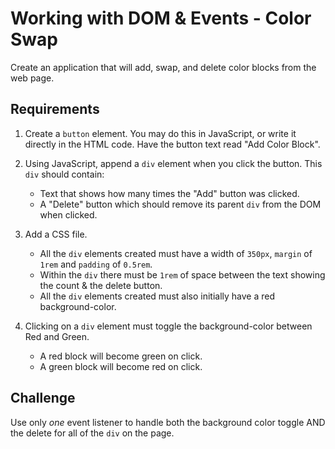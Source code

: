 # Working with DOM & Events - Color Swap
Create an application that will add, swap, and delete color blocks from the web page.

## Requirements

1. Create a `button` element. You may do this in JavaScript, or write it directly in the HTML code. Have the button text read "Add Color Block".

2. Using JavaScript, append a `div` element when you click the button. This `div` should contain:

    - Text that shows how many times the "Add" button was clicked. 
    - A "Delete" button which should remove its parent `div` from the DOM when clicked.

3. Add a CSS file. 
    - All the `div` elements created must have a width of `350px`, `margin` of `1rem` and `padding` of `0.5rem`. 
    - Within the `div` there must be `1rem` of space between the text showing the count & the delete button.
    - All the `div` elements created must also initially have a red background-color.

4. Clicking on a `div` element must toggle the background-color between Red and Green.
    - A red block will become green on click.
    - A green block will become red on click.

## Challenge 

Use only *one* event listener to handle both the background color toggle AND the delete for all of the `div` on the page.